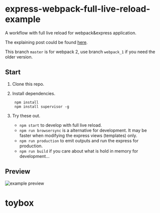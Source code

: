 # express-webpack-full-live-reload-example
A workflow with full live reload for webpack&express application.

The explaining post could be found [here](http://acgtofe.com/posts/2016/02/full-live-reload-for-express-with-webpack).

This branch `master` is for webpack 2, use branch `webpack_1` if you need the older version.

## Start

1. Clone this repo.

2. Install dependencies.

        npm install
        npm install supervisor -g

3. Try these out.

    * `npm start` to develop with full live reload.
    * `npm run browsersync` is a alternative for development. It may be faster when modifying the express views
    (templates) only.
    * `npm run production` to emit outputs and run the express for production.
    * `npm run build` if you care about what is hold in memory for development...

## Preview

![example preview](https://raw.githubusercontent.com/kenanpengyou/kenanpengyou.github.io/master/assets/used-images/projects/express-webpack-full-live-reload-example/preview.gif)
# toybox
